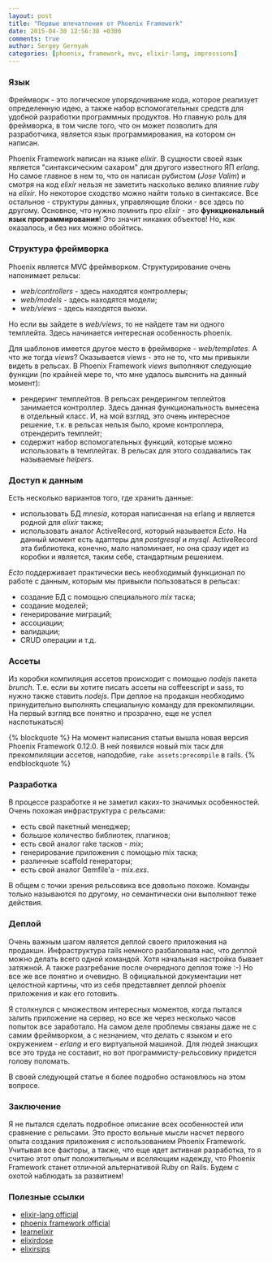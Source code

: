 ```yaml
---
layout: post
title: "Первые впечатления от Phoenix Framework"
date: 2015-04-30 12:56:38 +0300
comments: true
author: Sergey Gernyak
categories: [phoenix, framework, mvc, elixir-lang, impressions]
---
```


### Язык

Фреймворк - это логическое упорядочивание кода, которое реализует
определенную идею, а также набор вспомогательных средств для удобной
разработки программных продуктов. Но главную роль для фреймворка, в том
числе того, что он может позволить для разработчика, является язык
программирования, на котором он написан.

Phoenix Framework написан на языке _elixir_. В сущности своей язык
является "синтаксическим сахаром" для другого известного ЯП _erlang_. Но
самое главное в нем то, что он написан рубистом (_Jose Valim_) и смотря
на код _elixir_ нельзя не заметить насколько велико влияние _ruby_ на
_elixir_. Но некоторое сходство можно найти только в синтаксисе. Все
остальное - структуры данных, управляющие блоки - все здесь по другому.
Основное, что нужно помнить про _elixir_ - это __функциональный язык
программирования__! Это значит никаких объектов! Но, как оказалось, и
без них можно обойтись.

### Структура фреймворка

Phoenix является MVC фреймворком. Структурирование очень напонимает
рельсы:

- _web/controllers_ - здесь находятся контроллеры;
- _web/models_ - здесь находятся модели;
- _web/views_ - здесь находятся вьюхи.

Но если вы зайдете в _web/views_, то не найдете там ни одного темплейта.
Здесь начинается интересная особенность phoenix.

Для шаблонов имеется другое место в фреймворке - _web/templates_. А что
же тогда _views_? Оказывается views - это не то, что мы привыкли видеть
в рельсах. В Phoenix Framework _views_ выполняют следующие функции (по
крайней мере то, что мне удалось выяснить на данный момент):

- рендеринг темплейтов. В рельсах рендерингом теплейтов занимается
контроллер. Здесь данная функциональность вынесена в отдельный класс. И,
на мой взгляд, это очень интересное решение, т.к. в рельсах нельзя было,
кроме контроллера, отрендерить темплейт;
- содержит набор вспомогательных функций, которые можно использовать в
темплейтах. В рельсах для этого создавались так называемые _helpers_.

### Доступ к данным

Есть несколько вариантов того, где хранить данные:

- использовать БД _mnesia_, которая написанная на erlang и является
родной для _elixir_ также;
- использовать аналог ActiveRecord, который называется _Ecto_. На данный
момент есть адаптеры для _postgresql_ и _mysql_. ActiveRecord эта
библиотека, конечно, мало напоминает, но она сразу идет из коробки и
является, таким себе, стандартным решением.

_Ecto_ поддерживает практически весь необходимый функционал по работе с
данным, которым мы привыкли пользоваться в рельсах:

- создание БД с помощью специального _mix_ таска;
- создание моделей;
- генерирование миграций;
- ассоциации;
- валидации;
- CRUD операции и т.д.

### Ассеты

Из коробки компиляция ассетов происходит с помощью _nodejs_ пакета
_brunch_. Т.е. если вы хотите писать ассеты на coffeescript и sass, то
нужно также ставить _nodejs_. При деплое на продакшн необходимо
принудительно выполнять специальную команду для прекомпиляции. На первый
взгляд все понятно и прозрачно, еще не успел наспотыкаться)

{% blockquote %}
На момент написания статьи вышла новая версия Phoenix Framework 0.12.0. В ней появился новый mix таск для прекомпиляции ассетов, наподобие, `rake assets:precompile` в rails.
{% endblockquote %}

### Разработка

В процессе разработке я не заметил каких-то значимых особенностей. Очень
похожая инфраструктура с рельсами:

- есть свой пакетный менеджер;
- большое количество библиотек, плагинов;
- есть свой аналог rake тасков - _mix_;
- генерирование приложения с помощью mix таска;
- различные scaffold генераторы;
- есть свой аналог Gemfile'а - _mix.exs_.

В общем с точки зрения рельсовика все довольно похоже. Команды только
называются по другому, но семантически они выполняют теже действия.

### Деплой

Очень важным шагом является деплой своего приложения на продакшн.
Инфраструктура rails немного разбаловала нас, что деплой можно делать
всего одной командой. Хотя начальная настройка бывает затяжной. А также
разгребание после очередного деплоя тоже :-) Но все же все понятно и
очевидно. В официальной документации нет целостной картины, что из себя
представляет деплой phoenix приложения и как его готовить.

Я столкнулся с множеством интересных моментов, когда пытался залить
приложение на сервер, но все же через несколько часов попыток все
заработало. На самом деле проблемы связаны даже не с самим фреймворком,
а с незнанием, что делать с языком и его окружением - _erlang_ и его
виртуальной машиной. Для людей знающих все это труда не составит, но вот
программисту-рельсовику придется голову поломать.

В своей следующей статье я более подробно остановлюсь на
этом вопросе.

### Заключение

Я не пытался сделать подробное описание всех особенностей или сравнение
с рельсами. Это просто вольные мысли насчет первого опыта создания
приложения с использованием Phoenix Framework. Учитывая все факторы, а
также, что еще идет активная разработка, то я считаю этот опыт
положительным и вселяющим надежду, что Phoenix Framework станет отличной
альтернативой Ruby on Rails. Будем с охотой наблюдать за развитием!

### Полезные ссылки

- [elixir-lang official](http://elixir-lang.org/)
- [phoenix framework official](http://www.phoenixframework.org/)
- [learnelixir](http://learnelixir.com/)
- [elixirdose](http://www.elixirdose.com/)
- [elixirsips](http://elixirsips.com/)
